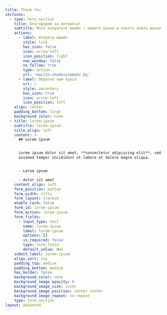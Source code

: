 ```yaml
---
title: Thank You
sections:
  - type: hero_section
    title: Благодарим за интереса!
    subtitle: Моля изпратете емайл с вашите данни и пакета който желаете да поръчате
    actions:
      - label: Изпрати емайл
        style: link
        has_icon: false
        icon: arrow-left
        icon_position: right
        new_window: false
        no_follow: true
        type: action
        url: 'mailto:chudesino@abv.bg'
      - label: Обратно към курса
        url: /
        style: secondary
        has_icon: true
        icon: arrow-left
        icon_position: left
    align: center
    padding_bottom: large
    background_color: none
  - title: lorem-ipsum
    subtitle: lorem-ipsum
    title_align: left
    content: >-
      ## Lorem ipsum


      Lorem ipsum dolor sit amet, **consectetur adipiscing elit**, sed do
      eiusmod tempor incididunt ut labore et dolore magna aliqua.


      - Lorem ipsum

      - dolor sit amet
    content_align: left
    form_position: bottom
    form_width: fifty
    form_layout: stacked
    enable_card: false
    form_id: lorem-ipsum
    form_action: lorem-ipsum
    form_fields:
      - input_type: text
        name: lorem-ipsum
        label: lorem-ipsum
        options: []
        is_required: false
        type: form_field
        default_value: Име
    submit_label: lorem-ipsum
    align_vert: top
    padding_top: medium
    padding_bottom: medium
    has_border: false
    background_color: none
    background_image_opacity: 0
    background_image_size: cover
    background_image_position: center center
    background_image_repeat: no-repeat
    type: form_section
layout: advanced
---
```

